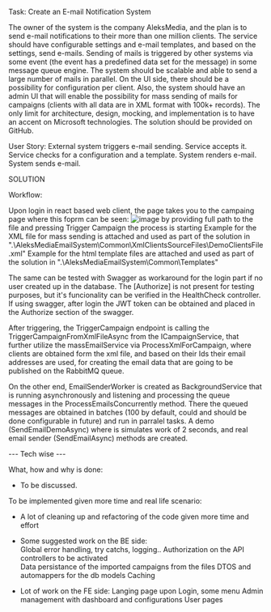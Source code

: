 Task: Create an E-mail Notification System

The owner of the system is the company AleksMedia, and the plan is to send e-mail notifications to their more than one million clients. The service should have configurable settings and e-mail templates, and based on the settings, send e-mails.
Sending of mails is triggered by other systems via some event (the event has a predefined data set for the message) in some message queue engine. The system should be scalable and able to send a large number of mails in parallel.
On the UI side, there should be a possibility for configuration per client. Also, the system should have an admin UI that will enable the possibility for mass sending of mails for campaigns (clients with all data are in XML format with 100k+ records).
The only limit for architecture, design, mocking, and implementation is to have an accent on Microsoft technologies. The solution should be provided on GitHub.

User Story:
External system triggers e-mail sending.
Service accepts it.
Service checks for a configuration and a template.
System renders e-mail.
System sends e-mail.

SOLUTION

Workflow:

Upon login in react based web client, the page takes you to the campaing page where this foprm can be seen:
![image](https://github.com/user-attachments/assets/c8f0a30d-3fcc-41dc-8e31-380c71c63f77)
by providing full path to the file and pressing Trigger Campaign the process is starting 
Example for the XML file for mass sending is attached and used as part of the solution in ".\AleksMediaEmailSystem\Common\XmlClientsSourceFiles\DemoClientsFile.xml"
Example for the html template files are attached and used as part of the solution in ".\AleksMediaEmailSystem\Common\Templates"

The same can be tested with Swagger as workaround for the login part if no user created up in the database.
The [Authorize] is not present for testing purposes, but it's funcionality can be verified in the HealthCheck controller.
If using swagger, after login the JWT token can be obtained and placed in the Authorize section of the swagger. 

After triggering, the TriggerCampaign endpoint is calling the TriggerCampaignFromXmlFileAsync from the ICampaignService,
that further utilize the massEmailService via ProcessXmlForCampaign, where clients are obtained form the xml file, and based on their Ids their email addresses are used,
for creating the email data that are going to be published on the RabbitMQ queue.

On the other end, EmailSenderWorker is created as BackgroundService that is running asynchronously and listening and processing the queue messages in the ProcessEmailsConcurrently method.
There the queued messages are obtained in batches (100 by default, could and should be done configurable in future) and run in parralel tasks. 
A demo (SendEmailDemoAsync) where is simulates work of 2 seconds, and real email sender (SendEmailAsync) methods are created.


--- Tech wise ---

What, how and why is done: 

- To be discussed.

To be implemented given more time and real life scenario: 

- A lot of cleaning up and refactoring of the code given more time and effort

- Some suggested work on the BE side:   
Global error handling, try catchs, logging.. 
Authorization on the API controllers to be activated  
Data persistance of the imported campaigns from the files
DTOS and automappers for the db models 
Caching

- Lot of work on the FE side:
Langing page upon Login, some menu 
Admin management with dashboard and configurations 
User pages

